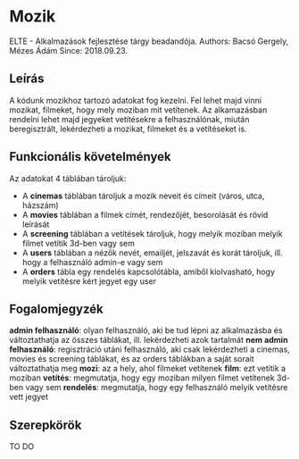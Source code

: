 # Mozik
ELTE - Alkalmazások fejlesztése tárgy beadandója.
Authors: Bacsó Gergely, Mézes Ádám
Since: 2018.09.23.

## Leírás
A kódunk mozikhoz tartozó adatokat fog kezelni. Fel lehet majd vinni mozikat, filmeket, hogy mely moziban mit vetítenek. Az alkamazásban rendelni lehet majd jegyeket vetítésekre a felhasználónak, miután beregisztrált, lekérdezheti a mozikat, filmeket és a vetítéseket is.

## Funkcionális követelmények
Az adatokat 4 táblában tároljuk:
* A **cinemas** táblában tároljuk a mozik neveit és címeit (város, utca, házszám)
* A **movies** táblában a filmek címét, rendezőjét, besorolását és rövid leírását
* A **screening** táblában a vetítések tároljuk, hogy melyik moziban melyik filmet vetítik 3d-ben vagy sem
* A **users** táblában a nézők nevét, emailjét, jelszavát és korát tároljuk, ill. hogy a felhasználó admin-e vagy sem
* A **orders** tábla egy rendelés kapcsolótábla, amiből kiolvasható, hogy melyik vetítésre kért jegyet egy user

## Fogalomjegyzék
**admin felhasználó**: olyan felhasználó, aki be tud lépni az alkalmazásba és változtathatja az összes táblákat, ill. lekérdezheti azok tartalmát
**nem admin felhasználó**: regisztráció utáni felhasználó, aki csak lekérdezheti a cinemas, movies és screening táblákat, és az orders táblákban a saját sorait változtathatja meg
**mozi**: az a hely, ahol filmeket vetítenek
**film**: ezt vetítik a moziban
**vetítés**: megmutatja, hogy egy moziban milyen filmet vetítenek 3d-ben vagy sem
**rendelés**: megmutatja, hogy egy felhasználó melyik vetítésre vett jegyet

## Szerepkörök
TO DO
